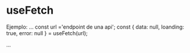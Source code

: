 # useFetch

Ejemplo:
...
    const url ='endpoint de una api';
    const { data: null, loanding: true, error: null } = useFetch(url);

...